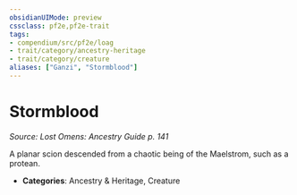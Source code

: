 ```yaml
---
obsidianUIMode: preview
cssclass: pf2e,pf2e-trait
tags:
- compendium/src/pf2e/loag
- trait/category/ancestry-heritage
- trait/category/creature
aliases: ["Ganzi", "Stormblood"]
---
```

# Stormblood  
*Source: Lost Omens: Ancestry Guide p. 141*  

A planar scion descended from a chaotic being of the Maelstrom, such as a protean.

- **Categories**: Ancestry & Heritage, Creature